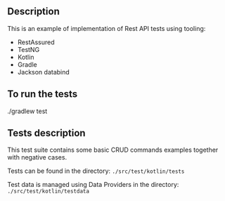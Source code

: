## Description
This is an example of implementation of Rest API tests using tooling:
 - RestAssured
 - TestNG
 - Kotlin
 - Gradle
 - Jackson databind

## To run the tests
./gradlew test

## Tests description
This test suite contains some basic CRUD commands examples together with negative cases.

Tests can be found in the directory: `./src/test/kotlin/tests`

Test data is managed using Data Providers in the directory: `./src/test/kotlin/testdata`
